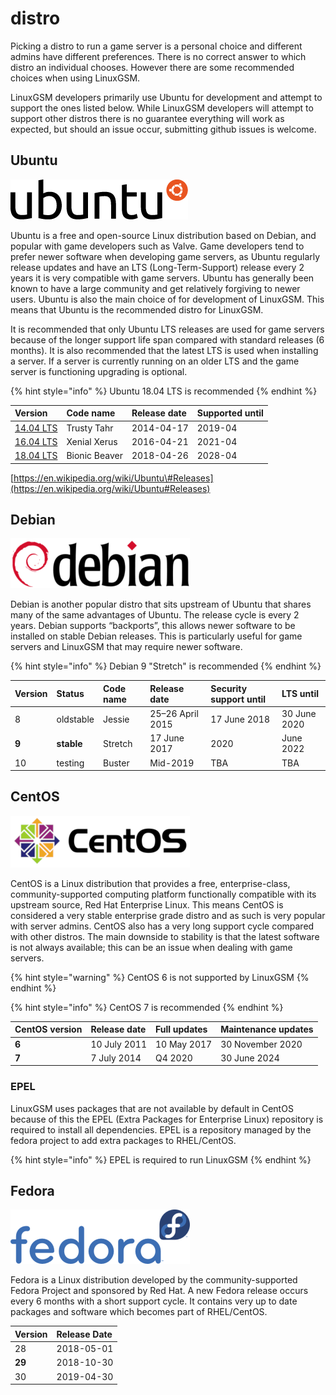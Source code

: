 # distro

Picking a distro to run a game server is a personal choice and different admins have different preferences. There is no correct answer to which distro an individual chooses. However there are some recommended choices when using LinuxGSM.

LinuxGSM developers primarily use Ubuntu for development and attempt to support the ones listed below. While LinuxGSM developers will attempt to support other distros there is no guarantee everything will work as expected, but should an issue occur, submitting github issues is welcome.

## Ubuntu

![](../.gitbook/assets/ubuntu_black-orange_hex_su.png)

Ubuntu is a free and open-source Linux distribution based on Debian, and popular with game developers such as Valve. Game developers tend to prefer newer software when developing game servers, as Ubuntu regularly release updates and have an LTS \(Long-Term-Support\) release every 2 years it is very compatible with game servers. Ubuntu has generally been known to have a large community and get relatively forgiving to newer users. Ubuntu is also the main choice of for development of LinuxGSM. This means that Ubuntu is the recommended distro for LinuxGSM.

It is recommended that only Ubuntu LTS releases are used for game servers because of the longer support life span compared with standard releases \(6 months\). It is also recommended that the latest LTS is used when installing a server. If a server is currently running on an older LTS and the game server is functioning upgrading is optional.

{% hint style="info" %}
Ubuntu 18.04 LTS is recommended
{% endhint %}

| **Version** | **Code name** | **Release date** | **Supported until** |
| :--- | :--- | :--- | :--- |
| [14.04 LTS](https://en.wikipedia.org/wiki/List_of_Ubuntu_releases#Ubuntu_14.04_LTS_%28Trusty_Tahr%29) | Trusty Tahr | 2014-04-17 | 2019-04 |
| [16.04 LTS](https://en.wikipedia.org/wiki/List_of_Ubuntu_releases#Ubuntu_16.04_LTS_%28Xenial_Xerus%29) | Xenial Xerus | 2016-04-21 | 2021-04 |
| [18.04 LTS](https://en.wikipedia.org/wiki/List_of_Ubuntu_releases#Ubuntu_18.04_LTS_%28Bionic_Beaver%29) | Bionic Beaver | 2018-04-26 | 2028-04 |

[https://en.wikipedia.org/wiki/Ubuntu\#Releases](https://en.wikipedia.org/wiki/Ubuntu#Releases)

## Debian

![](../.gitbook/assets/debian.png)

Debian is another popular distro that sits upstream of Ubuntu that shares many of the same advantages of Ubuntu. The release cycle is every 2 years. Debian supports “backports”, this allows newer software to be installed on stable Debian releases. This is particularly useful for game servers and LinuxGSM that may require newer software.

{% hint style="info" %}
Debian 9 "Stretch" is recommended
{% endhint %}

| **Version** | **Status** | **Code name** | **Release date** | **Security support until** | **LTS until** |
| :--- | :--- | :--- | :--- | :--- | :--- |
| 8 | oldstable | Jessie | 25–26 April 2015 | 17 June 2018 | 30 June 2020 |
| **9** | **stable** | Stretch | 17 June 2017 | 2020 | June 2022 |
| 10 | testing | Buster | Mid-2019 | TBA | TBA |

## CentOS

![](../.gitbook/assets/centos.png)

CentOS is a Linux distribution that provides a free, enterprise-class, community-supported computing platform functionally compatible with its upstream source, Red Hat Enterprise Linux. This means CentOS is considered a very stable enterprise grade distro and as such is very popular with server admins. CentOS also has a very long support cycle compared with other distros. The main downside to stability is that the latest software is not always available; this can be an issue when dealing with game servers.

{% hint style="warning" %}
CentOS 6 is not supported by LinuxGSM
{% endhint %}

{% hint style="info" %}
CentOS 7 is recommended
{% endhint %}

| **CentOS version** | Release date | Full updates | Maintenance updates |
| :--- | :--- | :--- | :--- |
| **6** | 10 July 2011 | 10 May 2017 | 30 November 2020 |
| **7** | 7 July 2014 | Q4 2020 | 30 June 2024 |

### EPEL

LinuxGSM uses packages that are not available by default in CentOS because of this the EPEL \(Extra Packages for Enterprise Linux\) repository is required to install all dependencies. EPEL is a repository managed by the fedora project to add extra packages to RHEL/CentOS.

{% hint style="info" %}
EPEL is required to run LinuxGSM
{% endhint %}

## Fedora

![](../.gitbook/assets/fedora.png)

Fedora is a Linux distribution developed by the community-supported Fedora Project and sponsored by Red Hat. A new Fedora release occurs every 6 months with a short support cycle. It contains very up to date packages and software which becomes part of RHEL/CentOS.

| **Version** | Release Date |
| :--- | :--- |
| 28 | 2018-05-01 |
| **29** | 2018-10-30 |
| 30 | 2019-04-30 |

